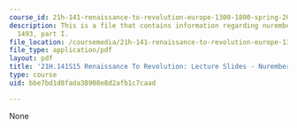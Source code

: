```yaml
---
course_id: 21h-141-renaissance-to-revolution-europe-1300-1800-spring-2015
description: This is a file that contains information regarding nuremberg chronicle,
  1493, part I.
file_location: /coursemedia/21h-141-renaissance-to-revolution-europe-1300-1800-spring-2015/bbe7bd1d8fada38908e8d2afb1c7caad_MIT21H_141S15_NurembergI.pdf
file_type: application/pdf
layout: pdf
title: '21H.141S15 Renaissance To Revolution: Lecture Slides - Nuremberg Chronicle'
type: course
uid: bbe7bd1d8fada38908e8d2afb1c7caad

---
```

None